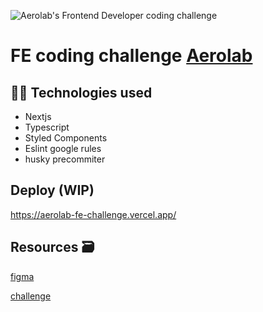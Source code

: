 ![Aerolab's Frontend Developer coding challenge](https://raw.githubusercontent.com/Aerolab/frontend-developer-coding-challenge/main/assets/github-cover-aerolab-frontend-developer-coding-challenge.png)
# FE coding challenge [Aerolab](https://github.com/Aerolab/frontend-developer-coding-challenge)

## 🧑‍💻 Technologies used

- Nextjs
- Typescript
- Styled Components
- Eslint google rules
- husky precommiter

## Deploy (WIP)
https://aerolab-fe-challenge.vercel.app/

## Resources 🗃️
[figma](https://www.figma.com/file/3O7BxHFnSSawJeny3lXWkE/Aerolab-Frontend-Developer-Coding-Challenge---Public?node-id=450%3A19523)

[challenge](https://github.com/Aerolab/frontend-developer-coding-challenge)
